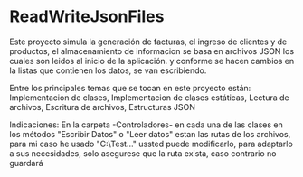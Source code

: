 # ReadWriteJsonFiles
Este proyecto simula la generación de facturas, el ingreso de clientes y de productos, el almacenamiento de informacion se basa en archivos JSON
los cuales son leidos al inicio de la aplicación. y conforme se hacen cambios en la listas que contienen los datos, se van escribiendo.

Entre los principales temas que se tocan en este proyecto están:
Implementacion de clases, Implementacion de clases estáticas, Lectura de archivos, Escritura de archivos, Estructuras JSON

Indicaciones: 
En la carpeta -Controladores- en cada una de las clases en los métodos "Escribir Datos" o "Leer datos" estan las rutas de los archivos, para mi caso
he usado "C:\Test\..." ussted puede modificarlo, para adaptarlo a sus necesidades, solo asegurese que la ruta exista, caso contrario no guardará

